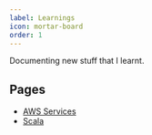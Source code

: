 ```yaml
---
label: Learnings
icon: mortar-board
order: 1
---
```

Documenting new stuff that I learnt.

## Pages

- [AWS Services](../learnings/aws.md)
- [Scala](../learnings/scala.md)